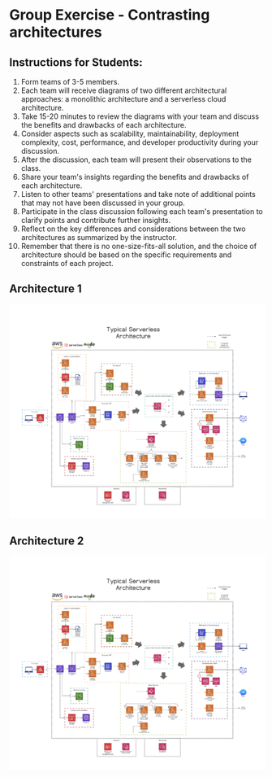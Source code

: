 # Group Exercise - Contrasting architectures 


## Instructions for Students:

1. Form teams of 3-5 members.
2. Each team will receive diagrams of two different architectural approaches: a monolithic architecture and a serverless cloud architecture.
3. Take 15-20 minutes to review the diagrams with your team and discuss the benefits and drawbacks of each architecture.
4. Consider aspects such as scalability, maintainability, deployment complexity, cost, performance, and developer productivity during your discussion.
5. After the discussion, each team will present their observations to the class.
6. Share your team's insights regarding the benefits and drawbacks of each architecture.
7. Listen to other teams' presentations and take note of additional points that may not have been discussed in your group.
8. Participate in the class discussion following each team's presentation to clarify points and contribute further insights.
9. Reflect on the key differences and considerations between the two architectures as summarized by the instructor.
10. Remember that there is no one-size-fits-all solution, and the choice of architecture should be based on the specific requirements and constraints of each project.

## Architecture 1 

![](img/modern.png)

## Architecture 2

![](img/modern.png)